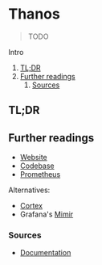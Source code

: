 # Thanos

> TODO

Intro

<!-- Remove this line to uncomment if used
## Table of contents <!-- omit in toc -->

1. [TL;DR](#tldr)
1. [Further readings](#further-readings)
   1. [Sources](#sources)

## TL;DR

<!-- Uncomment if used
<details>
  <summary>Setup</summary>

```sh
```

</details>
-->

<!-- Uncomment if used
<details>
  <summary>Usage</summary>

```sh
```

</details>
-->

<!-- Uncomment if used
<details>
  <summary>Real world use cases</summary>

```sh
```

</details>
-->

## Further readings

- [Website]
- [Codebase]
- [Prometheus]

Alternatives:

- [Cortex]
- Grafana's [Mimir]

### Sources

- [Documentation]

<!--
  Reference
  ═╬═Time══
  -->

<!-- In-article sections -->
<!-- Knowledge base -->
[cortex]: cortex.md
[mimir]: mimir.md
[prometheus]: prometheus.md

<!-- Files -->
<!-- Upstream -->
[codebase]: https://github.com/thanos-io/thanos
[documentation]: https://thanos.io/tip/thanos/
[website]: https://thanos.io/

<!-- Others -->
